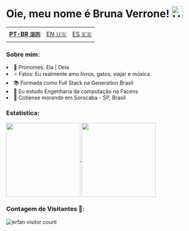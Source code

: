 # Oie, meu nome é Bruna Verrone! <img alt="Hi There!" width="30px" src="https://camo.githubusercontent.com/35d3d11359a49bf12aebb834cc13fd81b95eff4e/68747470733a2f2f6d656469612e67697068792e636f6d2f6d656469612f6876524a434c467a6361737252346961377a2f67697068792e676966"/></h1>

<table>
    <td height="40px">
      <b>
        <a href="Readme.md">PT-BR 🇧🇷</a>
      </b>
    </td>
    <td height="40px">
      <a href="readme-en.md">EN 🇺🇸</a>
    </td>
    <td height="40px">
      <a href="readme-es.md">ES 🇪🇸</a>
    </td>
</table>

### Sobre mim: 
 <li>👩 Pronomes: Ela | Dela</li>
 <li>⭐ Fatos: Eu realmente amo livros, gatos, viajar e música.</li>
 <li>📚 Formada como Full Stack na Generation Brasil </li>
 <li>📖 Eu estudo Engenharia da computação na Facens </li> 
 <li>📍 Cotiense morando em Sorocaba - SP, Brasil</li>

### Estatística: 
<a href="https://github.com/verronebruna/github-readme-stats">
  <img height=200 align="center" src="https://github-readme-stats.vercel.app/api?username=verronebruna&theme=synthwave" />
</a>
<a href="https://github.com/verronebruna/convoychat">
  <img height=200 align="center" src="https://github-readme-stats.vercel.app/api/top-langs?username=verronebruna&layout=compact&theme=synthwave&langs_count=8&card_width=420" />
</a>

### Contagem de Visitantes 💜:
<img src="https://profile-counter.glitch.me/{verronebrunaa}/count.svg" alt="erfan visitor count" /></p>
